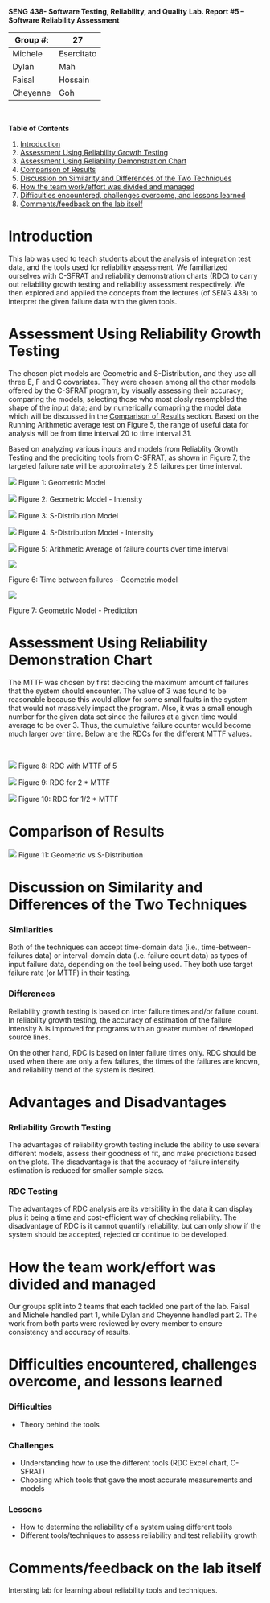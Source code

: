 **SENG 438- Software Testing, Reliability, and Quality**
**Lab. Report \#5 – Software Reliability Assessment**

| Group \#: | 27         |
| --------- | ---------- |
| Michele   | Esercitato |
| Dylan     | Mah        |
| Faisal    | Hossain    |
| Cheyenne  | Goh        |

<br>

**Table of Contents**
1. [Introduction](#Introduction)
2. [Assessment Using Reliability Growth Testing](#Assessment-Using-Reliability-Growth-Testing)
3. [Assessment Using Reliability Demonstration Chart](#Assessment-Using-Reliability-Demonstration-Chart)
4. [Comparison of Results](#Comparison-of-Results)
5. [Discussion on Similarity and Differences of the Two Techniques](#Discussion-on-Similarity-and-Differences-of-the-Two-Techniques)
6. [How the team work/effort was divided and managed](#How-the-team-work/effort-was-divided-and-managed)
7. [Difficulties encountered, challenges overcome, and lessons learned](#Difficulties-encountered-challenges-overcome-and-lessons-learned)
8. [Comments/feedback on the lab itself](#Comments/feedback-on-the-lab-itself)

# Introduction
This lab was used to teach students about the analysis of integration test data, and the tools used for reliability assessment. We familiarized ourselves with C-SFRAT and reliability demonstration charts (RDC) to carry out reliability growth testing and reliability assessment respectively. We then explored and applied the concepts from the lectures (of SENG 438) to interpret the given failure data with the given tools.

# Assessment Using Reliability Growth Testing
The chosen plot models are Geometric and S-Distribution, and they use all three E, F and C covariates. They were chosen among all the other models offered by the C-SFRAT program, by visually assessing their accuracy; comparing the models, selecting those who most closly resempbled the shape of the input data; and by numerically comapring the model data which will be discussed in the [Comparison of Results](#Comparison-of-Results) section. Based on the Running Arithmetic average test on Figure 5, the range of useful data for analysis will be from time interval 20 to time interval 31.

Based on analyzing various inputs and models from Reliablity Growth Testing and the prediciting tools from C-SFRAT, as shown in Figure 7, the targeted failure rate will be approximately 2.5 failures per time interval. 

![](./plots/C-SFRAT_Geometric_Plot.png)
Figure 1: Geometric Model

![](./plots/C-SFRAT_Geometric_Plot_Intensity.png)
Figure 2: Geometric Model - Intensity

![](./plots/C-SFRAT_S_Distribution_Plot.png)
Figure 3: S-Distribution Model

![](./plots/C-SFRAT_S_Distribution_Plot_Intensity.png)
Figure 4: S-Distribution Model - Intensity

![](./plots/Arithmetic_Average.png)
Figure 5: Arithmetic Average of failure counts over time interval

![](./plots/time_between_failures_geometric.png)

Figure 6: Time between failures - Geometric model

![](./plots/Geometric-Model-Prediction.png)

Figure 7: Geometric Model - Prediction


# Assessment Using Reliability Demonstration Chart
The MTTF was chosen by first deciding the maximum amount of failures that the system should encounter. The value of 3 was found to be reasonable because this would allow for some small faults in the system that would not massively impact the program. Also, it was a small enough number for the given data set since the failures at a given time would average to be over 3. Thus, the cumulative failure counter would become much larger over time. Below are the RDCs for the different MTTF values.

<br>

![](./plots/RDC.jpg)
Figure 8: RDC with MTTF of 5

![](./plots/RDC%20with%202x%20MTTF.jpg)
Figure 9: RDC for 2 * MTTF

![](./plots/RDC%20with%200.5x%20MTTF.jpg)
Figure 10: RDC for 1/2 * MTTF


# Comparison of Results
![](./plots/Model_comparison.png)
Figure 11: Geometric vs S-Distribution 

# Discussion on Similarity and Differences of the Two Techniques
### Similarities
Both of the techniques can accept time-domain data (i.e., time-between-failures data) or interval-domain data (i.e. failure count data) as types of input failure data, depending on the tool being used. They both use target failure rate (or MTTF) in their testing.

### Differences
Reliability growth testing is based on inter failure times and/or failure count. In reliability growth testing, the accuracy of estimation of the failure intensity &#955; is improved for programs with an greater number of developed source lines.

On the other hand, RDC is based on inter failure times only. RDC should be used when there are only a few failures, the times of the failures are known, and reliability trend of the system is desired.

# Advantages and Disadvantages
### Reliability Growth Testing
The advantages of reliability growth testing include the ability to use several different models, assess their goodness of fit, and make predictions based on the plots. The disadvantage is that the accuracy of failure intensity estimation is reduced for smaller sample sizes.

### RDC Testing
The advantages of RDC analysis are its versitility in the data it can display plus it being a time and cost-efficient way of checking reliability. The disadvantage of RDC is it cannot quantify reliability, but can only show if the system should be accepted, rejected or continue to be developed.

# How the team work/effort was divided and managed
Our groups split into 2 teams that each tackled one part of the lab. Faisal and Michele handled part 1, while Dylan and Cheyenne handled part 2. The work from both parts were reviewed by every member to ensure consistency and accuracy of results.
#

# Difficulties encountered, challenges overcome, and lessons learned
### Difficulties
- Theory behind the tools

### Challenges
- Understanding how to use the different tools (RDC Excel chart, C-SFRAT)
- Choosing which tools that gave the most accurate measurements and models

### Lessons
- How to determine the reliability of a system using different tools
- Different tools/techniques to assess reliability and test reliability growth

# Comments/feedback on the lab itself
Intersting lab for learning about reliability tools and techniques.
